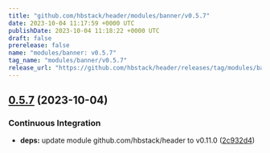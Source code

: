 ```yaml
---
title: "github.com/hbstack/header/modules/banner/v0.5.7"
date: 2023-10-04 11:17:59 +0000 UTC
publishDate: 2023-10-04 11:18:22 +0000 UTC
draft: false
prerelease: false
name: "modules/banner: v0.5.7"
tag_name: "modules/banner/v0.5.7"
release_url: "https://github.com/hbstack/header/releases/tag/modules/banner/v0.5.7"
---
```


## [0.5.7](https://github.com/hbstack/header/compare/modules/banner/v0.5.6...modules/banner/v0.5.7) (2023-10-04)


### Continuous Integration

* **deps:** update module github.com/hbstack/header to v0.11.0 ([2c932d4](https://github.com/hbstack/header/commit/2c932d4000fa9c690aa223a0ee595083c608f9bf))
